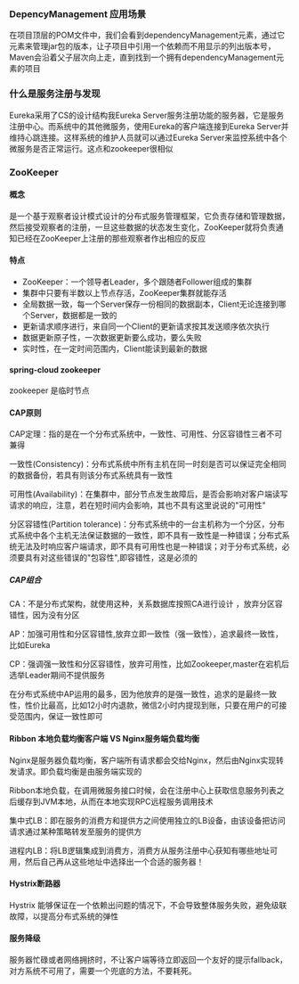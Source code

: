 ### DepencyManagement 应用场景

在项目顶层的POM文件中，我们会看到dependencyManagement元素，通过它元素来管理jar包的版本，让子项目中引用一个依赖而不用显示的列出版本号，Maven会沿着父子层次向上走，直到找到一个拥有dependencyManagement元素的项目

### 什么是服务注册与发现

Eureka采用了CS的设计结构我Eureka Server服务注册功能的服务器，它是服务注册中心。而系统中的其他微服务，使用Eureka的客户端连接到Eureka Server并维持心跳连接。这样系统的维护人员就可以通过Eureka Server来监控系统中各个微服务是否正常运行。这点和zookeeper很相似

### ZooKeeper

#### 概念

是一个基于观察者设计模式设计的分布式服务管理框架，它负责存储和管理数据，然后接受观察者的注册，一旦这些数据的状态发生变化，ZooKeeper就将负责通知已经在ZooKeeper上注册的那些观察者作出相应的反应

#### 特点

- ZooKeeper：一个领导者Leader，多个跟随者Follower组成的集群
- 集群中只要有半数以上节点存活，ZooKeeper集群就能存活
- 全局数据一致，每一个Server保存一份相同的数据副本，Client无论连接到哪个Server，数据都是一致的
- 更新请求顺序进行，来自同一个Client的更新请求按其发送顺序依次执行
- 数据更新原子性，一次数据更新要么成功，要么失败
- 实时性，在一定时间范围内，Client能读到最新的数据

#### spring-cloud zookeeper

zookeeper 是临时节点

#### CAP原则

CAP定理：指的是在一个分布式系统中，一致性、可用性、分区容错性三者不可兼得

一致性(Consistency)：分布式系统中所有主机在同一时刻是否可以保证完全相同的数据备份，若具有则该分布式系统具有一致性

可用性(Availability)：在集群中，部分节点发生故障后，是否会影响对客户端读写请求的响应，注意，若在短时间内会影响，其也不具有这里说说的"可用性"

分区容错性(Partition tolerance)：分布式系统中的一台主机称为一个分区，分布式系统中各个主机无法保证数据的一致性，即不具有一致性是一种错误；分布式系统无法及时响应客户端请求，即不具有可用性也是一种错误；对于分布式系统，必须要具有对这些错误的"包容性",即容错性，这是必须的

##### CAP组合

CA：不是分布式架构，就使用这种，关系数据库按照CA进行设计 ，放弃分区容错性，因为没有分区

AP：加强可用性和分区容错性,放弃立即一致性（强一致性），追求最终一致性，比如Eureka 

CP：强调强一致性和分区容错性，放弃可用性，比如Zookeeper,master在宕机后选举Leader期间不提供服务

在分布式系统中AP运用的最多，因为他放弃的是强一致性，追求的是最终一致性，性价比最高，比如12小时内退款，微信2小时内提现到账，只要在用户的可接受范围内，保证一致性即可

#### Ribbon 本地负载均衡客户端 VS Nginx服务端负载均衡

Nginx是服务器负载均衡，客户端所有请求都会交给Nginx，然后由Nginx实现转发请求。即负载均衡是由服务端实现的

Ribbon本地负载，在调用微服务接口时候，会在注册中心上获取信息服务列表之后缓存到JVM本地，从而在本地实现RPC远程服务调用技术

集中式LB：即在服务的消费方和提供方之间使用独立的LB设备，由该设备把访问请求通过某种策略转发至服务的提供方

进程内LB：将LB逻辑集成到消费方，消费方从服务注册中心获知有哪些地址可用，然后自己再从这些地址中选择出一个合适的服务器！

#### Hystrix断路器

Hystrix 能够保证在一个依赖出问题的情况下，不会导致整体服务失败，避免级联故障，以提高分布式系统的弹性

#### 服务降级

服务器忙碌或者网络拥挤时，不让客户端等待立即返回一个友好的提示fallback，对方系统不可用了，需要一个兜底的方法，不要耗死。